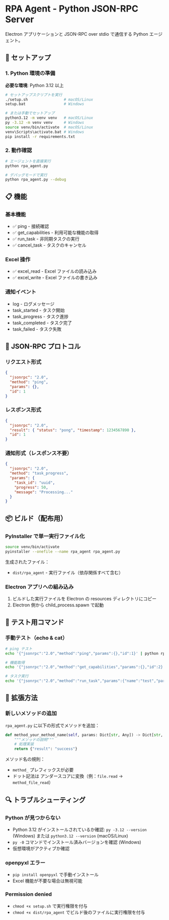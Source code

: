 # RPA Agent - Python JSON-RPC Server

Electron アプリケーションと JSON-RPC over stdio で通信する Python エージェント。

## 🚀 セットアップ

### 1. Python 環境の準備

**必要な環境**: Python 3.12 以上

```bash
# セットアップスクリプトを実行
./setup.sh                # macOS/Linux
setup.bat                 # Windows

# または手動でセットアップ
python3.12 -m venv venv   # macOS/Linux
py -3.12 -m venv venv     # Windows
source venv/bin/activate  # macOS/Linux
venv\Scripts\activate.bat # Windows
pip install -r requirements.txt
```

### 2. 動作確認

```bash
# エージェントを直接実行
python rpa_agent.py

# デバッグモードで実行
python rpa_agent.py --debug
```

## 📋 機能

### 基本機能

- ✅ ping - 接続確認
- ✅ get_capabilities - 利用可能な機能の取得
- ✅ run_task - 非同期タスクの実行
- ✅ cancel_task - タスクのキャンセル

### Excel 操作

- ✅ excel_read - Excel ファイルの読み込み
- ✅ excel_write - Excel ファイルの書き込み

### 通知イベント

- log - ログメッセージ
- task_started - タスク開始
- task_progress - タスク進捗
- task_completed - タスク完了
- task_failed - タスク失敗

## 🔧 JSON-RPC プロトコル

### リクエスト形式

```json
{
  "jsonrpc": "2.0",
  "method": "ping",
  "params": {},
  "id": 1
}
```

### レスポンス形式

```json
{
  "jsonrpc": "2.0",
  "result": { "status": "pong", "timestamp": 1234567890 },
  "id": 1
}
```

### 通知形式（レスポンス不要）

```json
{
  "jsonrpc": "2.0",
  "method": "task_progress",
  "params": {
    "task_id": "uuid",
    "progress": 50,
    "message": "Processing..."
  }
}
```

## 📦 ビルド（配布用）

### PyInstaller で単一実行ファイル化

```bash
source venv/bin/activate
pyinstaller --onefile --name rpa_agent rpa_agent.py
```

生成されたファイル：

- `dist/rpa_agent` - 実行ファイル（依存関係すべて含む）

### Electron アプリへの組み込み

1. ビルドした実行ファイルを Electron の resources ディレクトリにコピー
2. Electron 側から child_process.spawn で起動

## 🧪 テスト用コマンド

### 手動テスト（echo & cat）

```bash
# ping テスト
echo '{"jsonrpc":"2.0","method":"ping","params":{},"id":1}' | python rpa_agent.py

# 機能取得
echo '{"jsonrpc":"2.0","method":"get_capabilities","params":{},"id":2}' | python rpa_agent.py

# タスク実行
echo '{"jsonrpc":"2.0","method":"run_task","params":{"name":"test","params":{}},"id":3}' | python rpa_agent.py
```

## 📝 拡張方法

### 新しいメソッドの追加

`rpa_agent.py` に以下の形式でメソッドを追加：

```python
def method_your_method_name(self, params: Dict[str, Any]) -> Dict[str, Any]:
    """メソッドの説明"""
    # 処理実装
    return {"result": "success"}
```

メソッド名の規則：

- `method_` プレフィックスが必要
- ドット記法は アンダースコアに変換（例：`file.read` → `method_file_read`）

## 🔍 トラブルシューティング

### Python が見つからない

- Python 3.12 がインストールされているか確認: `py -3.12 --version` (Windows) または `python3.12 --version` (macOS/Linux)
- `py -0` コマンドでインストール済みバージョンを確認 (Windows)
- 仮想環境がアクティブか確認

### openpyxl エラー

- `pip install openpyxl` で手動インストール
- Excel 機能が不要な場合は無視可能

### Permission denied

- `chmod +x setup.sh` で実行権限を付与
- `chmod +x dist/rpa_agent` でビルド後のファイルに実行権限を付与

